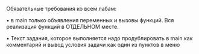 Обязательные требования ко всем лабам:

• в main только объявления переменных и вызовы функций. Вся реализация функций в ОТДЕЛЬНОМ месте.

• Текст задания, которое выполняется надо продублировать в main как комментарий и вывод условия задачи как один из пунктов в меню
